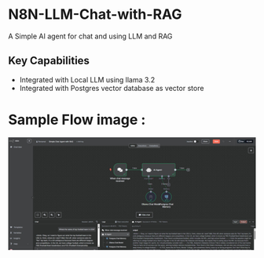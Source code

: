 # N8N-LLM-Chat-with-RAG
A Simple AI agent for chat and using LLM and RAG

## Key Capabilities

- Integrated with Local LLM using llama 3.2 
- Integrated with Postgres vector database as vector store


# Sample Flow image :
![AI Flow](https://github.com/shailsharma2001/N8N-LLM-Chat-with-RAG/blob/main/Simple_Chat_Agent_Ollama_with_RAG.jpg)
